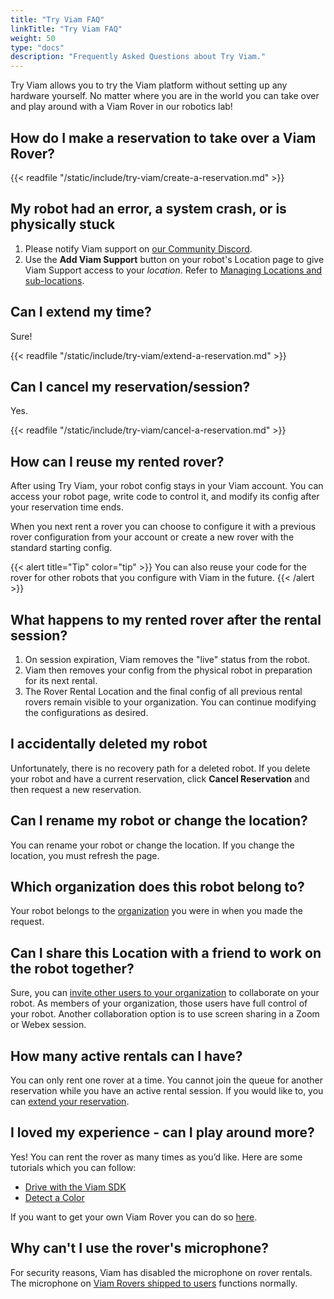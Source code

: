 ```yaml
---
title: "Try Viam FAQ"
linkTitle: "Try Viam FAQ"
weight: 50
type: "docs"
description: "Frequently Asked Questions about Try Viam."
---
```


Try Viam allows you to try the Viam platform without setting up any hardware yourself.
No matter where you are in the world you can take over and play around with a Viam Rover in our robotics lab!

## How do I make a reservation to take over a Viam Rover?

{{< readfile "/static/include/try-viam/create-a-reservation.md" >}}

## My robot had an error, a system crash, or is physically stuck

1. Please notify Viam support on [our Community Discord](https://discord.gg/viam).
2. Use the **Add Viam Support** button on your robot's Location page to give Viam Support access to your *location*.
   Refer to [Managing Locations and sub-locations](/manage/fleet/locations).

## Can I extend my time?

Sure!

{{< readfile "/static/include/try-viam/extend-a-reservation.md" >}}

## Can I cancel my reservation/session?

Yes.

{{< readfile "/static/include/try-viam/cancel-a-reservation.md" >}}

## How can I reuse my rented rover?

After using Try Viam, your robot config stays in your Viam account.
You can access your robot page, write code to control it, and modify its config after your reservation time ends.

When you next rent a rover you can choose to configure it with a previous rover configuration from your account or create a new rover with the standard starting config.

{{< alert title="Tip" color="tip" >}}
You can also reuse your code for the rover for other robots that you configure with Viam in the future.
{{< /alert >}}

## What happens to my rented rover after the rental session?

1. On session expiration, Viam removes the "live" status from the robot.
2. Viam then removes your config from the physical robot in preparation for its next rental.
3. The Rover Rental Location and the final config of all previous rental rovers remain visible to your organization.
   You can continue modifying the configurations as desired.

## I accidentally deleted my robot

Unfortunately, there is no recovery path for a deleted robot.
If you delete your robot and have a current reservation, click **Cancel Reservation** and then request a new reservation.

## Can I rename my robot or change the location?

You can rename your robot or change the location.
If you change the location, you must refresh the page.

## Which organization does this robot belong to?

Your robot belongs to the [organization](/manage/fleet/organizations) you were in when you made the request.

## Can I share this Location with a friend to work on the robot together?

Sure, you can [invite other users to your organization](/manage/fleet/locations) to collaborate on your robot.
As members of your organization, those users have full control of your robot.
Another collaboration option is to use screen sharing in a Zoom or Webex session.

## How many active rentals can I have?

You can only rent one rover at a time.
You cannot join the queue for another reservation while you have an active rental session.
If you would like to, you can [extend your reservation](/try-viam/faq/#can-i-extend-my-time).

## I loved my experience - can I play around more?

Yes! You can rent the rover as many times as you’d like.
Here are some tutorials which you can follow:

- [Drive with the Viam SDK](/tutorials/get-started/try-viam-sdk)
- [Detect a Color](/tutorials/services/try-viam-color-detection)

If you want to get your own Viam Rover you can do so [here](https://viam.com/resources/rover).

## Why can't I use the rover's microphone?

For security reasons, Viam has disabled the microphone on rover rentals.
The microphone on [Viam Rovers shipped to users](/try-viam/rover-resources/) functions normally.
